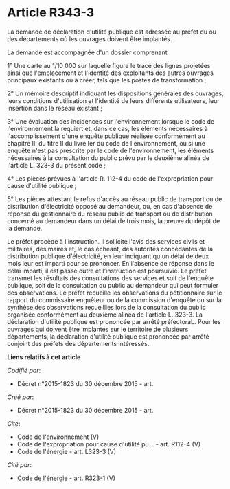 # Article R343-3

La demande de déclaration d'utilité publique est adressée au préfet du ou des départements où les ouvrages doivent être
implantés.

La demande est accompagnée d'un dossier comprenant : 

1° Une carte au 1/10 000 sur laquelle figure le tracé des lignes projetées ainsi que l'emplacement et l'identité des
exploitants des autres ouvrages principaux existants ou à créer, tels que les postes de transformation ; 

2° Un mémoire descriptif indiquant les dispositions générales des ouvrages, leurs conditions d'utilisation et l'identité de
leurs différents utilisateurs, leur insertion dans le réseau existant ; 

3° Une évaluation des incidences sur l'environnement lorsque le code de l'environnement la requiert et, dans ce cas, les
éléments nécessaires à l'accomplissement d'une enquête publique réalisée conformément au chapitre III du titre II du livre
Ier du code de l'environnement, ou si une enquête n'est pas prescrite par le code de l'environnement, les éléments
nécessaires à la consultation du public prévu par le deuxième alinéa de l'article L. 323-3 du présent code ; 

4° Les pièces prévues à l'article R. 112-4 du code de l'expropriation pour cause d'utilité publique ; 

5° Les pièces attestant le refus d'accès au réseau public de transport ou de distribution d'électricité opposé au demandeur,
ou, en cas d'absence de réponse du gestionnaire du réseau public de transport ou de distribution concerné au demandeur dans
un délai de trois mois, la preuve du dépôt de la demande. 

Le préfet procède à l'instruction. Il sollicite l'avis des services civils et militaires, des maires et, le cas échéant, des
autorités concédantes de la distribution publique d'électricité, en leur indiquant qu'un délai de deux mois leur est imparti
pour se prononcer. En l'absence de réponse dans le délai imparti, il est passé outre et l'instruction est poursuivie. Le
préfet transmet les résultats des consultations des services et soit de l'enquête publique, soit de la consultation du public
au demandeur qui peut formuler des observations. Le préfet recueille les observations du pétitionnaire sur le rapport du
commissaire enquêteur ou de la commission d'enquête ou sur la synthèse des observations recueillies lors de la consultation
du public organisée conformément au deuxième alinéa de l'article L. 323-3. La déclaration d'utilité publique est prononcée
par arrêté préfectoraL. Pour les ouvrages qui doivent être implantés sur le territoire de plusieurs départements, la
déclaration d'utilité publique est prononcée par arrêté conjoint des préfets des départements intéressés.

**Liens relatifs à cet article**

_Codifié par_:

  - Décret n°2015-1823 du 30 décembre 2015 - art.

_Créé par_:

  - Décret n°2015-1823 du 30 décembre 2015 - art.

_Cite_:

  - Code de l'environnement (V)
  - Code de l'expropriation pour cause d'utilité pu... - art. R112-4 (V)
  - Code de l'énergie - art. L323-3 (V)

_Cité par_:

  - Code de l'énergie - art. R323-1 (V)
